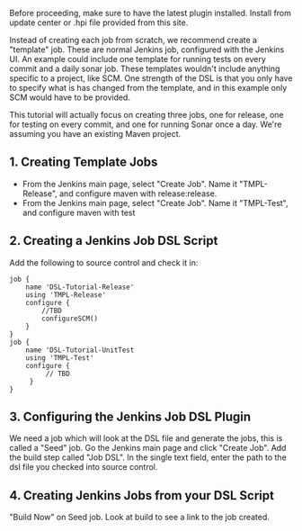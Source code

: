Before proceeding, make sure to have the latest plugin installed. Install from update center or .hpi file provided from this site.

Instead of creating each job from scratch, we recommend create a "template" job. These are normal Jenkins job, configured with the Jenkins UI. An example could include one template for running tests on every commit and a daily sonar job. These templates wouldn't include anything specific to a project, like SCM. One strength of the DSL is that you only have to specify what is has changed from the template, and in this example only SCM would have to be provided.

This tutorial will actually focus on creating three jobs, one for release, one for testing on every commit, and one for running Sonar once a day. We're assuming you have an existing Maven project.

## 1. Creating Template Jobs

* From the Jenkins main page, select "Create Job". Name it "TMPL-Release", and configure maven with release:release.
* From the Jenkins main page, select "Create Job". Name it "TMPL-Test", and configure maven with test

## 2. Creating a Jenkins Job DSL Script

Add the following to source control and check it in:

```
job {
    name 'DSL-Tutorial-Release'
    using 'TMPL-Release'
    configure {
        //TBD
        configureSCM()
    }
}
job {
    name 'DSL-Tutorial-UnitTest
    using 'TMPL-Test'
    configure {
         // TBD
     }
}
```

## 3. Configuring the Jenkins Job DSL Plugin

We need a job which will look at the DSL file and generate the jobs, this is called a "Seed" job. Go the Jenkins main page and click "Create Job". Add the build step called "Job DSL". In the single text field, enter the path to the dsl file you checked into source control.

## 4. Creating Jenkins Jobs from your DSL Script

"Build Now" on Seed job. Look at build to see a link to the job created.